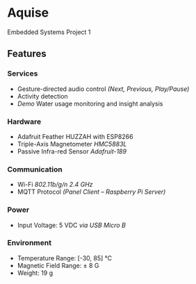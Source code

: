 # Aquise
Embedded Systems Project 1

## Features

### Services
- Gesture-directed audio control *(Next, Previous, Play/Pause)*
- Activity detection
- *Demo* Water usage monitoring and insight analysis

### Hardware
- Adafruit Feather HUZZAH with ESP8266
- Triple-Axis Magnetometer *HMC5883L*
- Passive Infra-red Sensor *Adafruit-189*

### Communication
- Wi-Fi *802.11b/g/n 2.4 GHz*
- MQTT Protocol *(Panel Client – Raspberry Pi Server)*

### Power
- Input Voltage: 5 VDC *via USB Micro B*

### Environment
- Temperature Range: [-30, 85] °C
- Magnetic Field Range: ± 8 G
- Weight: 19 g

